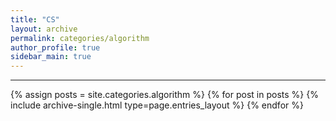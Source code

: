 ```yaml
---
title: "CS"
layout: archive
permalink: categories/algorithm
author_profile: true
sidebar_main: true
---
```


<!-- 공백이 포함되어 있는 카테고리 이름의 경우 site.categories['a b c'] 이런식으로! -->

***

{% assign posts = site.categories.algorithm %}
{% for post in posts %} {% include archive-single.html type=page.entries_layout %} {% endfor %}
